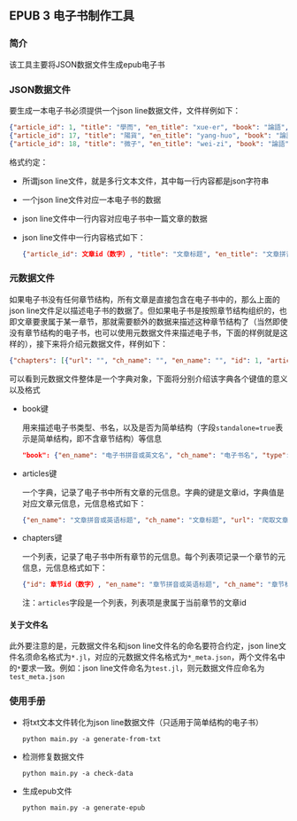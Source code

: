 ## EPUB 3 电子书制作工具

### 简介

该工具主要将JSON数据文件生成epub电子书

### JSON数据文件

要生成一本电子书必须提供一个json line数据文件，文件样例如下：

```json
{"article_id": 1, "title": "學而", "en_title": "xue-er", "book": "論語", "en_book": "analects", "book_type": "tw", "url": "http://ctext.org/analects/xue-er/zh", "content": ["子曰：「學而時習之，不亦說乎？有朋自遠方來，不亦樂乎？人不知而不慍，不亦君子乎？」 孔子說：「經常學習，不也喜悅嗎？遠方來了朋友，不也快樂嗎？得不到理解而不怨恨，不也是君子嗎？」", "有子曰：「其為人也孝弟，而好犯上者，鮮矣；不好犯上，而好作亂者，未之有也。君子務本，本立而道生。孝弟也者，其為仁之本與！」有子說：「孝敬父母、尊敬師長，卻好犯上的人，少極了；不好犯上，卻好作亂的人，絕對沒有。做人首先要從根本上做起，有了根本，就能建立正確的人生觀。孝敬父母、尊敬師長，就是仁的根本吧！」"]}
{"article_id": 17, "title": "陽貨", "en_title": "yang-huo", "book": "論語", "en_book": "analects", "book_type": "tw", "url": "http://ctext.org/analects/yang-huo/zh", "content": ["陽貨欲見孔子，孔子不見，歸孔子豚。孔子時其亡也，而往拜之，遇諸塗。謂孔子曰：「來！予與爾言。」曰：「懷其寶而迷其邦，可謂仁乎？」曰：「不可。」「好從事而亟失時，可謂知乎？」曰：「不可。」「日月逝矣，歲不我與。」孔子曰：「諾。吾將仕矣。」<br/>陽貨想見孔子，孔子不見，他便送給孔一隻熟乳豬，想讓孔子去他家緻謝。孔子乘他不在家時，去拜謝。卻在半路上碰到了，他對孔子說：「來，我有話要說。」孔子走過去，他說：「自己身懷本領卻任憑國家混亂，能叫做仁嗎？」孔子說：「不能。「想做大事卻總是不去把握機遇，能叫做明智嗎？「不能。「時光一天天過去，歲月不等人埃「好吧，我準備做官。」", "子曰：「性相近也，習相遠也。」 孔子說：「人的本性是相近的，衹是習俗使人有了差別。」"]}
{"article_id": 18, "title": "微子", "en_title": "wei-zi", "book": "論語", "en_book": "analects", "book_type": "tw", "url": "http://ctext.org/analects/wei-zi/zh", "content": ["微子去之，箕子為之奴，比干諫而死。孔子曰：「殷有三仁焉。」 紂王無道，微子離他而去，箕子淪為奴隸，比乾勸諫慘死。孔子說：「商朝有三個仁人。」", "柳下惠為士師，三黜。人曰：「子未可以去乎？」曰：「直道而事人，焉往而不三黜？枉道而事人，何必去父母之邦。」 柳下惠當司法部長，三次被罷免。有人問：「你不可以離開嗎？」他說：「堅持正直輔佐別人，到哪裏不是要屢次被罷免？如果用歪門邪道輔佐別人，何必要離開自己的國家？」"]}
```

格式约定：

* 所谓json line文件，就是多行文本文件，其中每一行内容都是json字符串

* 一个json line文件对应一本电子书的数据

* json line文件中一行内容对应电子书中一篇文章的数据

* json line文件中一行内容格式如下：

  ```json
  {"article_id": 文章id（数字）, "title": "文章标题", "en_title": "文章拼音或英文标题", "book": "电子书名", "en_book": "电子书拼音或者英文名", "book_type": "电子书文本类型：简体为zh，繁体为tw，英文为en", "url": "爬取文章的网址", "content": ["列表的每一项表示文章中一个段落", "列表的每一项表示文章中一个段落"]}
  ```

### 元数据文件

如果电子书没有任何章节结构，所有文章是直接包含在电子书中的，那么上面的json line文件足以描述电子书的数据了。但如果电子书是按照章节结构组织的，也即文章要隶属于某一章节，那就需要额外的数据来描述这种章节结构了（当然即使没有章节结构的电子书，也可以使用元数据文件来描述电子书，下面的样例就是这样的），接下来将介绍元数据文件，样例如下：

```json
{"chapters": [{"url": "", "ch_name": "", "en_name": "", "id": 1, "articles": [1, 2, 3, 4, 5, 6, 7, 8, 9, 10, 11, 12, 13, 14, 15, 16, 17, 18, 19, 20]}], "articles": {"1": {"chapter_id": 1, "url": "http://ctext.org/analects/xue-er/zh", "en_name": "xue-er", "ch_name": "學而"}, "2": {"chapter_id": 1, "url": "http://ctext.org/analects/wei-zheng/zh", "en_name": "wei-zheng", "ch_name": "為政"}, "3": {"chapter_id": 1, "url": "http://ctext.org/analects/ba-yi/zh", "en_name": "ba-yi", "ch_name": "八佾"}, "4": {"chapter_id": 1, "url": "http://ctext.org/analects/li-ren/zh", "en_name": "li-ren", "ch_name": "里仁"}, "5": {"chapter_id": 1, "url": "http://ctext.org/analects/gong-ye-chang/zh", "en_name": "gong-ye-chang", "ch_name": "公冶長"}, "6": {"chapter_id": 1, "url": "http://ctext.org/analects/yong-ye/zh", "en_name": "yong-ye", "ch_name": "雍也"}, "7": {"chapter_id": 1, "url": "http://ctext.org/analects/shu-er/zh", "en_name": "shu-er", "ch_name": "述而"}, "8": {"chapter_id": 1, "url": "http://ctext.org/analects/tai-bo/zh", "en_name": "tai-bo", "ch_name": "泰伯"}, "9": {"chapter_id": 1, "url": "http://ctext.org/analects/zi-han/zh", "en_name": "zi-han", "ch_name": "子罕"}, "10": {"chapter_id": 1, "url": "http://ctext.org/analects/xiang-dang/zh", "en_name": "xiang-dang", "ch_name": "鄉黨"}, "11": {"chapter_id": 1, "url": "http://ctext.org/analects/xian-jin/zh", "en_name": "xian-jin", "ch_name": "先進"}, "12": {"chapter_id": 1, "url": "http://ctext.org/analects/yan-yuan/zh", "en_name": "yan-yuan", "ch_name": "顏淵"}, "13": {"chapter_id": 1, "url": "http://ctext.org/analects/zi-lu/zh", "en_name": "zi-lu", "ch_name": "子路"}, "14": {"chapter_id": 1, "url": "http://ctext.org/analects/xian-wen/zh", "en_name": "xian-wen", "ch_name": "憲問"}, "15": {"chapter_id": 1, "url": "http://ctext.org/analects/wei-ling-gong/zh", "en_name": "wei-ling-gong", "ch_name": "衛靈公"}, "16": {"chapter_id": 1, "url": "http://ctext.org/analects/ji-shi/zh", "en_name": "ji-shi", "ch_name": "季氏"}, "17": {"chapter_id": 1, "url": "http://ctext.org/analects/yang-huo/zh", "en_name": "yang-huo", "ch_name": "陽貨"}, "18": {"chapter_id": 1, "url": "http://ctext.org/analects/wei-zi/zh", "en_name": "wei-zi", "ch_name": "微子"}, "19": {"chapter_id": 1, "url": "http://ctext.org/analects/zi-zhang/zh", "en_name": "zi-zhang", "ch_name": "子張"}, "20": {"chapter_id": 1, "url": "http://ctext.org/analects/yao-yue/zh", "en_name": "yao-yue", "ch_name": "堯曰"}}, "book": {"url": "http://ctext.org/analects/zh", "type": "tw", "en_name": "analects", "ch_name": "論語", "categories": [{"en_name": "pre-qin-and-han", "ch_name": "先秦兩漢", "url": "http://ctext.org/pre-qin-and-han/zh", "id": 1}, {"en_name": "confucianism", "ch_name": "儒家", "url": "http://ctext.org/confucianism/zh", "id": 2}], "standalone": true}}
```

可以看到元数据文件整体是一个字典对象，下面将分别介绍该字典各个键值的意义以及格式

* book键

  用来描述电子书类型、书名，以及是否为简单结构（字段`standalone=true`表示是简单结构，即不含章节结构）等信息

  ```json
  "book": {"en_name": "电子书拼音或英文名", "ch_name": "电子书名", "type": "电子书文本类型：简体为zh，繁体为tw，英文为en", "url": "爬取电子书的网址", "categories": ["是一个列表，用来描述电子书丛书类别，暂时用不到"], "standalone": true或者false}
  ```

* articles键

  一个字典，记录了电子书中所有文章的元信息。字典的键是文章id，字典值是对应文章元信息，元信息格式如下：

  ```json
  {"en_name": "文章拼音或英语标题", "ch_name": "文章标题", "url": "爬取文章的网址", "chapter_id": 章节id（数字）}
  ```

* chapters键

  一个列表，记录了电子书中所有章节的元信息。每个列表项记录一个章节的元信息，元信息格式如下：

  ```json
  {"id": 章节id（数字）, "en_name": "章节拼音或英语标题", "ch_name": "章节标题", "url": "爬取章节的网址", "articles": [1, 2, 3, 4, 5]}
  ```

  注：`articles`字段是一个列表，列表项是隶属于当前章节的文章id

#### 关于文件名

此外要注意的是，元数据文件名和json line文件名的命名要符合约定，json line文件名须命名格式为`*.jl`，对应的元数据文件名格式为`*_meta.json`，两个文件名中的`*`要求一致。例如：json line文件命名为`test.jl`，则元数据文件应命名为`test_meta.json`

### 使用手册

* 将txt文本文件转化为json line数据文件（只适用于简单结构的电子书）

  ```shell
  python main.py -a generate-from-txt
  ```

* 检测修复数据文件

  ```shell
  python main.py -a check-data
  ```

* 生成epub文件

  ```shell
  python main.py -a generate-epub
  ```


